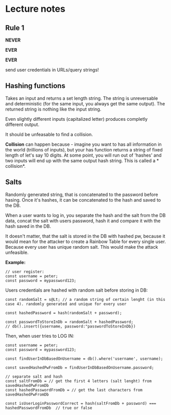 # Lecture notes

## Rule 1

**NEVER**

**EVER**

**EVER**

send user credentials in URLs/query strings!

## Hashing functions

Takes an input and returns a set length string. The string is unreversable and deterministic (for the same input, you always get the same output).
The returned string is nothing like the input string.

Even slightly different inputs (capitalized letter) produces completly different output.

It should be unfeasable to find a collision.

**Collision** can happen because - imagine you want to has all information in the world (trillions of inputs), but your has function returns a string of fixed length
 of let's say 10 digits. At some point, you will run out of 'hashes' and two inputs will end up with the same output hash string. This is called a * collision*.


 ## Salts

 Randomly generated string, that is concatenated to the password before hasing. Once it's hashes, it can be concatenated to the hash and saved to the DB.

 When a user wants to log in, you separate the hash and the salt from the DB data, concat the salt with users password, hash it and compare it with the hash saved in the DB.

 It doesn't matter, that the salt is stored in the DB with hashed pw, because it would mean for the attacker to create a Rainbow Table for every single user. Because every user has unique random salt. This would make the attack unfeasible.

**Example:**
```
// user register:
const username = peter;
const password = mypassword123;
```
Users credentials are hashed with random salt before storing in DB:

```
const randomSalt = s@Lt; // a random string of certain lenght (in this case 4). randomly generated and unique for every user

const hashedPassword = hash(randomSalt + password);

const passwordToStoreInDb = randomSalt + hashedPassword;
// db().insert({username, password:"passwordToStoreInDb})
```

Then, when user tries to LOG IN:

```
const username = peter;
const password = mypassword123;

const findUserInDbBasedOnUsername = db().where('username', username);

const savedHashedPwFromDb = findUserInDbBasedOnUsername.password;

// separate salt and hash
const saltFromDb = // get the first 4 letters (salt lenght) from savedHashedPwFromDb
const hashedPasswordFromDb = // get the last characters from savedHashedPwFromDb

const isUserLoginPasswordCorrect = hash(saltFromDb + password) === hashedPasswordFromDb  // true or false
```

